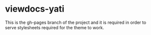 # viewdocs-yati

This is the gh-pages branch of the project and it is required in order to serve
stylesheets required for the theme to work.

